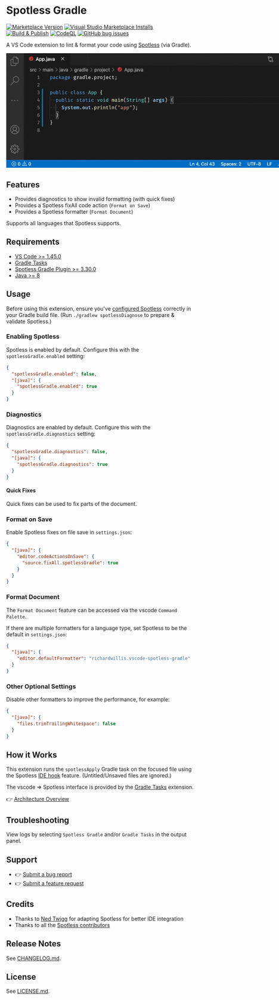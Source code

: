# Spotless Gradle

[![Marketplace Version](https://vsmarketplacebadge.apphb.com/version-short/richardwillis.vscode-spotless-gradle.svg)](https://marketplace.visualstudio.com/items?itemName=richardwillis.vscode-spotless-gradle)
[![Visual Studio Marketplace Installs](https://img.shields.io/visual-studio-marketplace/i/richardwillis.vscode-spotless-gradle)](https://marketplace.visualstudio.com/items?itemName=richardwillis.vscode-spotless-gradle)
[![Build & Publish](https://github.com/badsyntax/vscode-spotless-gradle/workflows/Build%20&%20Publish/badge.svg)](https://github.com/badsyntax/vscode-spotless-gradle/actions?query=workflow%3A"Build+%26+Publish")
[![CodeQL](https://github.com/badsyntax/vscode-spotless-gradle/workflows/CodeQL/badge.svg)](https://github.com/badsyntax/vscode-spotless-gradle/actions?query=workflow%3ACodeQL)
[![GitHub bug issues](https://img.shields.io/github/issues/badsyntax/vscode-spotless-gradle/bug?label=bug%20reports)](https://github.com/badsyntax/vscode-spotless-gradle/issues?q=is%3Aissue+is%3Aopen+label%3Abug)

A VS Code extension to lint & format your code using [Spotless](https://github.com/diffplug/spotless) (via Gradle).

<img src="./images/spotless-gradle-screencast.gif" style="max-width:800px" alt="Spotless Gradle Screencast" />

## Features

- Provides diagnostics to show invalid formatting (with quick fixes)
- Provides a Spotless fixAll code action (`Format on Save`)
- Provides a Spotless formatter (`Format Document`)

Supports all languages that Spotless supports.

## Requirements

- [VS Code >= 1.45.0](https://code.visualstudio.com/download)
- [Gradle Tasks](https://marketplace.visualstudio.com/items?itemName=richardwillis.vscode-gradle)
- [Spotless Gradle Plugin >= 3.30.0](https://github.com/diffplug/spotless/tree/master/plugin-gradle)
- [Java >= 8](https://adoptopenjdk.net/)

## Usage

Before using this extension, ensure you've [configured Spotless](https://github.com/diffplug/spotless/tree/master/plugin-gradle) correctly in your Gradle build file. (Run `./gradlew spotlessDiagnose` to prepare & validate Spotless.)

### Enabling Spotless

Spotless is enabled by default. Configure this with the `spotlessGradle.enabled` setting:

```json
{
  "spotlessGradle.enabled": false,
  "[java]": {
    "spotlessGradle.enabled": true
  }
}
```

### Diagnostics

Diagnostics are enabled by default. Configure this with the `spotlessGradle.diagnostics` setting:

```json
{
  "spotlessGradle.diagnostics": false,
  "[java]": {
    "spotlessGradle.diagnostics": true
  }
}
```

#### Quick Fixes

Quick fixes can be used to fix parts of the document.

### Format on Save

Enable Spotless fixes on file save in `settings.json`:

```json
{
  "[java]": {
    "editor.codeActionsOnSave": {
      "source.fixAll.spotlessGradle": true
    }
  }
}
```

### Format Document

The `Format Document` feature can be accessed via the vscode `Command Palette`.

If there are multiple formatters for a language type, set Spotless to be the default in `settings.json`:

```json
{
  "[java]": {
    "editor.defaultFormatter": "richardwillis.vscode-spotless-gradle"
  }
}
```

### Other Optional Settings

Disable other formatters to improve the performance, for example:

```json
{
  "[java]": {
    "files.trimTrailingWhitespace": false
  }
}
```

## How it Works

This extension runs the `spotlessApply` Gradle task on the focused file using the Spotless [IDE hook](https://github.com/diffplug/spotless/blob/main/plugin-gradle/IDE_HOOK.md) feature. (Untitled/Unsaved files are ignored.)

The vscode => Spotless interface is provided by the [Gradle Tasks](https://marketplace.visualstudio.com/items?itemName=richardwillis.vscode-gradle) extension.

👉 [Architecture Overview](./ARCHITECTURE.md)

## Troubleshooting

View logs by selecting `Spotless Gradle` and/or `Gradle Tasks` in the output panel.

## Support

- 👉 [Submit a bug report](https://github.com/badsyntax/vscode-spotless-gradle/issues/new?assignees=badsyntax&labels=bug&template=bug_report.md&title=)
- 👉 [Submit a feature request](https://github.com/badsyntax/vscode-spotless-gradle/issues/new?assignees=badsyntax&labels=enhancement&template=feature_request.md&title=)

## Credits

- Thanks to [Ned Twigg](https://github.com/nedtwigg) for adapting Spotless for better IDE integration
- Thanks to all the [Spotless contributors](https://github.com/diffplug/spotless#acknowledgements)

## Release Notes

See [CHANGELOG.md](./CHANGELOG.md).

## License

See [LICENSE.md](./LICENSE.md).
